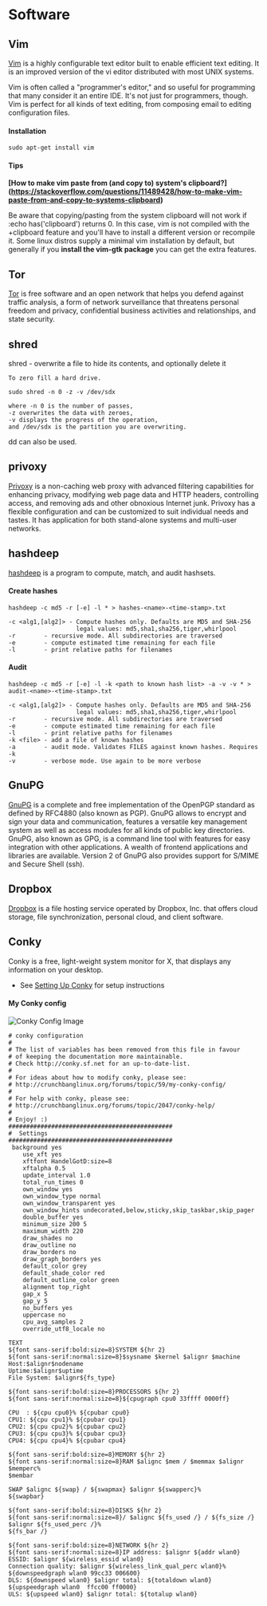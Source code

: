 Software
========

## Vim
[Vim](http://www.vim.org/index.php) is a highly configurable text 
editor built to enable efficient text editing. It is an improved version 
of the vi editor distributed with most UNIX systems.

Vim is often called a "programmer's editor," and so useful for programming 
that many consider it an entire IDE. It's not just for programmers, though. 
Vim is perfect for all kinds of text editing, from composing email to editing 
configuration files. 

#### Installation
`sudo apt-get install vim`

#### Tips
**[How to make vim paste from (and copy to) system's clipboard?]
(https://stackoverflow.com/questions/11489428/how-to-make-vim-paste-from-and-copy-to-systems-clipboard)**


Be aware that copying/pasting from the system clipboard will not work if :echo has('clipboard') returns 0. In this case, vim is not compiled with the +clipboard feature and you'll have to install a different version or recompile it. Some linux distros supply a minimal vim installation by default, but generally if you **install the vim-gtk package** you can get the extra features.

## Tor

[Tor](https://www.torproject.org/) is free software and an open network that helps you 
defend against traffic analysis, a form of network surveillance 
that threatens personal freedom and privacy, confidential business 
activities and relationships, and state security.


## shred

shred - overwrite a file to hide its contents, and optionally delete it

```
To zero fill a hard drive.

sudo shred -n 0 -z -v /dev/sdx

where -n 0 is the number of passes, 
-z overwrites the data with zeroes, 
-v displays the progress of the operation, 
and /dev/sdx is the partition you are overwriting.
```

dd can also be used.


## privoxy

[Privoxy](http://www.privoxy.org/) is a non-caching web proxy with advanced filtering 
capabilities for enhancing privacy, modifying web page data 
and HTTP headers, controlling access, and removing ads and other 
obnoxious Internet junk. Privoxy has a flexible configuration 
and can be customized to suit individual needs and tastes. It 
has application for both stand-alone systems and multi-user networks.


## hashdeep

[hashdeep](http://md5deep.sourceforge.net/) is a program to compute, match, and audit hashsets.

#### Create hashes

```
hashdeep -c md5 -r [-e] -l * > hashes-<name>-<time-stamp>.txt

-c <alg1,[alg2]> - Compute hashes only. Defaults are MD5 and SHA-256
                   legal values: md5,sha1,sha256,tiger,whirlpool
-r        - recursive mode. All subdirectories are traversed
-e        - compute estimated time remaining for each file
-l        - print relative paths for filenames
```

#### Audit

````
hashdeep -c md5 -r [-e] -l -k <path to known hash list> -a -v -v * > audit-<name>-<time-stamp>.txt

-c <alg1,[alg2]> - Compute hashes only. Defaults are MD5 and SHA-256
                   legal values: md5,sha1,sha256,tiger,whirlpool
-r        - recursive mode. All subdirectories are traversed
-e        - compute estimated time remaining for each file
-l        - print relative paths for filenames
-k <file> - add a file of known hashes
-a        - audit mode. Validates FILES against known hashes. Requires -k
-v        - verbose mode. Use again to be more verbose
````


## GnuPG

[GnuPG](https://www.gnupg.org/) is a complete and free implementation of the OpenPGP 
standard as defined by RFC4880 (also known as PGP). GnuPG 
allows to encrypt and sign your data and communication, 
features a versatile key management system as well as access 
modules for all kinds of public key directories. GnuPG, 
also known as GPG, is a command line tool with features for 
easy integration with other applications. A wealth of frontend 
applications and libraries are available. Version 2 of GnuPG 
also provides support for S/MIME and Secure Shell (ssh).


## Dropbox

[Dropbox](https://www.dropbox.com/) is a file hosting service operated by Dropbox, Inc. that offers cloud storage, 
file synchronization, personal cloud, and client software.


## Conky

Conky is a free, light-weight system monitor for X, that displays any information on your desktop.

- See [Setting Up Conky](https://help.ubuntu.com/community/SettingUpConky) for setup instructions

#### My Conky config

![Conky Config Image](https://googledrive.com/host/0Bx-d6G8hYwBPenBrNFZnY0ZnMmM/conky-config.png)


```
# conky configuration
#
# The list of variables has been removed from this file in favour
# of keeping the documentation more maintainable.
# Check http://conky.sf.net for an up-to-date-list.
#
# For ideas about how to modify conky, please see:
# http://crunchbanglinux.org/forums/topic/59/my-conky-config/
#
# For help with conky, please see:
# http://crunchbanglinux.org/forums/topic/2047/conky-help/
#
# Enjoy! :)
##############################################
#  Settings
##############################################
 background yes
    use_xft yes
    xftfont HandelGotD:size=8
    xftalpha 0.5
    update_interval 1.0
    total_run_times 0
    own_window yes
    own_window_type normal
    own_window_transparent yes
    own_window_hints undecorated,below,sticky,skip_taskbar,skip_pager
    double_buffer yes
    minimum_size 200 5
    maximum_width 220
    draw_shades no
    draw_outline no
    draw_borders no
    draw_graph_borders yes
    default_color grey
    default_shade_color red
    default_outline_color green
    alignment top_right
    gap_x 5
    gap_y 5
    no_buffers yes
    uppercase no
    cpu_avg_samples 2
    override_utf8_locale no

TEXT
${font sans-serif:bold:size=8}SYSTEM ${hr 2}
${font sans-serif:normal:size=8}$sysname $kernel $alignr $machine
Host:$alignr$nodename
Uptime:$alignr$uptime
File System: $alignr${fs_type}

${font sans-serif:bold:size=8}PROCESSORS ${hr 2}
${font sans-serif:normal:size=8}${cpugraph cpu0 33ffff 0000ff}

CPU  : ${cpu cpu0}% ${cpubar cpu0}
CPU1: ${cpu cpu1}% ${cpubar cpu1}
CPU2: ${cpu cpu2}% ${cpubar cpu2}
CPU3: ${cpu cpu3}% ${cpubar cpu3}
CPU4: ${cpu cpu4}% ${cpubar cpu4}

${font sans-serif:bold:size=8}MEMORY ${hr 2}
${font sans-serif:normal:size=8}RAM $alignc $mem / $memmax $alignr $memperc%
$membar

SWAP $alignc ${swap} / ${swapmax} $alignr ${swapperc}%
${swapbar}

${font sans-serif:bold:size=8}DISKS ${hr 2}
${font sans-serif:normal:size=8}/ $alignc ${fs_used /} / ${fs_size /} $alignr ${fs_used_perc /}%
${fs_bar /}

${font sans-serif:bold:size=8}NETWORK ${hr 2}
${font sans-serif:normal:size=8}IP address: $alignr ${addr wlan0}
ESSID: $alignr ${wireless_essid wlan0}
Connection quality: $alignr ${wireless_link_qual_perc wlan0}%
${downspeedgraph wlan0 99cc33 006600}
DLS: ${downspeed wlan0} $alignr total: ${totaldown wlan0}
${upspeedgraph wlan0  ffcc00 ff0000}
ULS: ${upspeed wlan0} $alignr total: ${totalup wlan0}
```
